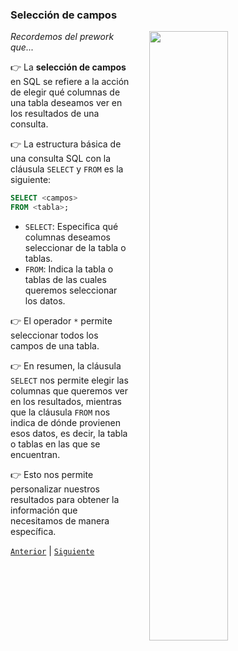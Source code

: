 ### Selección de campos

<img src="https://images.pexels.com/photos/7516267/pexels-photo-7516267.jpeg?auto=compress&cs=tinysrgb&w=1260&h=750&dpr=2" width="50%" align="right" hspace=30>

*Recordemos del prework que...*


👉 La **selección de campos** en SQL se refiere a la acción de elegir qué columnas de una tabla deseamos ver en los resultados de una consulta.

👉 La estructura básica de una consulta SQL con la cláusula `SELECT` y `FROM` es la siguiente:

```sql
SELECT <campos>
FROM <tabla>;
```

- `SELECT`: Especifica qué columnas deseamos seleccionar de la tabla o tablas.
- `FROM`: Indica la tabla o tablas de las cuales queremos seleccionar los datos.

👉 El operador `*` permite seleccionar todos los campos de una tabla.

👉 En resumen, la cláusula `SELECT` nos permite elegir las columnas que queremos ver en los resultados, mientras que la cláusula `FROM` nos indica de dónde provienen esos datos, es decir, la tabla o tablas en las que se encuentran. 

👉 Esto nos permite personalizar nuestros resultados para obtener la información que necesitamos de manera específica.

[`Anterior`](../tema01/reto01/README.md) | [`Siguiente`](ejemplo02/README.md)
